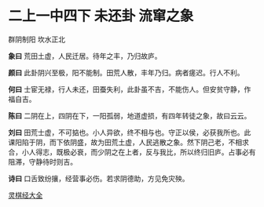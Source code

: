 # 二上一中四下 未还卦 流窜之象

群阴制阳 坎水正北

**象曰** 荒田土虚，人民迁居。待年之丰，乃归故庐。

**颜曰** 此卦阴兴至极，阳不能制。田荒人散，丰年乃归。病者瘥迟。行人不利。

**何曰** 士宦无禄，行人未还，田蚕失利，此卦虽不吉，不能伤人。但安贫守静，作福自吉。

**陈曰** 二阴在上，四阴在下，一阳孤弱，地道虚损，有四年转徒之象，故曰云云。

**刘曰** 田荒士虚，不可掂也。小人异欲，终不相与也。守正以侯，必获我所也。此课阳陷于阴，而下依阴盛，故为田荒土虚，人民逃散之象。然下阴己老，不相求合，小人得志，既极必衰，而少阴之在上者，反与我比，所以终归旧庐。占事必有阻滞，守静待时则吉。

**诗曰** 口舌致纷攘，经营事必伤。若求阴德助，方见免灾殃。

[灵棋经大全](README.md)
